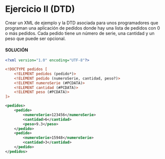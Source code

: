 # Ejercicio II (DTD)
Crear un XML de ejemplo y la DTD asociada para unos programadores que programan una aplicación de pedidos donde hay una lista de pedidos con 0 o más pedidos. Cada pedido tiene un número de serie, una cantidad y un peso que puede ser opcional.


#### SOLUCIÓN 
``` xml
<?xml version="1.0" encoding="UTF-8"?>

<!DOCTYPE pedidos [
    <!ELEMENT pedidos (pedido*)>
    <!ELEMENT pedido (numeroSerie, cantidad, peso?)>
    <!ELEMENT numeroSerie (#PCDATA)>
    <!ELEMENT cantidad (#PCDATA)>
    <!ELEMENT peso (#PCDATA)>
]>

<pedidos>
    <pedido>
        <numeroSerie>123456</numeroSerie>
        <cantidad>6</cantidad>
        <peso>9.3</peso>
    </pedido>
    <pedido>
        <numeroSerie>15948</numeroSerie>
        <cantidad>3</cantidad>
    </pedido>
</pedidos>
```